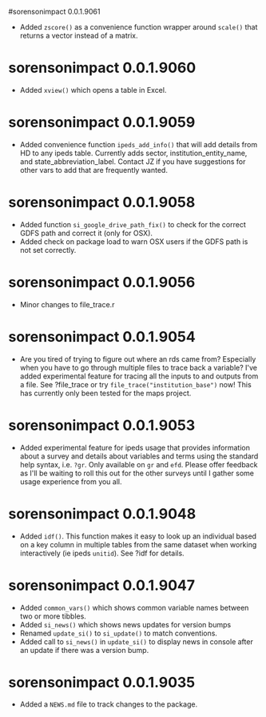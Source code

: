 #sorensonimpact 0.0.1.9061

* Added `zscore()` as a convenience function wrapper around `scale()` that returns a vector instead of a matrix.

# sorensonimpact 0.0.1.9060

* Added `xview()` which opens a table in Excel.  

# sorensonimpact 0.0.1.9059

* Added convenience function `ipeds_add_info()` that will add details from HD to any ipeds table. Currently adds sector, institution_entity_name, and state_abbreviation_label. Contact JZ if you have suggestions for other vars to add that are frequently wanted.

# sorensonimpact 0.0.1.9058

* Added function `si_google_drive_path_fix()` to check for the correct GDFS path and correct it (only for OSX).
* Added check on package load to warn OSX users if the GDFS path is not set correctly.

# sorensonimpact 0.0.1.9056

* Minor changes to file_trace.r

# sorensonimpact 0.0.1.9054

* Are you tired of trying to figure out where an rds came from? Especially when you have to go through multiple files to trace back a variable? I've added experimental feature for tracing all the inputs to and outputs from a file.  See ?file_trace or try `file_trace("institution_base")` now!  This has currently only been tested for the maps project.

# sorensonimpact 0.0.1.9053

* Added experimental feature for ipeds usage that provides information about a survey and details about variables and terms using the standard help syntax, i.e. `?gr`.  Only available on `gr` and `efd`. Please offer feedback as I'll be waiting to roll this out for the other surveys until I gather some usage experience from you all.

# sorensonimpact 0.0.1.9048

* Added `idf()`. This function makes it easy to look up an individual based on a key column in multiple tables from the same dataset when working interactively (ie ipeds `unitid`). See ?idf for details.

# sorensonimpact 0.0.1.9047

* Added `common_vars()` which shows common variable names between two or more tibbles.
* Added `si_news()` which shows news updates for version bumps
* Renamed `update_si()` to `si_update()` to match conventions.
* Added call to `si_news()` in `update_si()` to display news in console after an update if there was a version bump.

# sorensonimpact 0.0.1.9035

* Added a `NEWS.md` file to track changes to the package.
